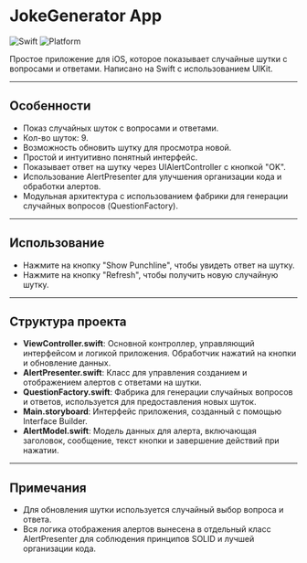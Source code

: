 # JokeGenerator App

![Swift](https://img.shields.io/badge/Swift-5.0-orange.svg)
![Platform](https://img.shields.io/badge/Platform-iOS-blue.svg)

Простое приложение для iOS, которое показывает случайные шутки с вопросами и ответами. Написано на Swift с использованием UIKit.

---

## Особенности

- Показ случайных шуток с вопросами и ответами.
- Кол-во шуток: 9.
- Возможность обновить шутку для просмотра новой.
- Простой и интуитивно понятный интерфейс.
- Показывает ответ на шутку через UIAlertController с кнопкой "OK".
- Использование AlertPresenter для улучшения организации кода и обработки алертов.
- Модульная архитектура с использованием фабрики для генерации случайных вопросов (QuestionFactory).

---

## Использование

- Нажмите на кнопку "Show Punchline", чтобы увидеть ответ на шутку.
- Нажмите на кнопку "Refresh", чтобы получить новую случайную шутку.

---

## Структура проекта

- **ViewController.swift**: Основной контроллер, управляющий интерфейсом и логикой приложения. Обработчик нажатий на кнопки и обновление данных.
- **AlertPresenter.swift**: Класс для управления созданием и отображением алертов с ответами на шутки.
- **QuestionFactory.swift**: Фабрика для генерации случайных вопросов и ответов, используется для предоставления новых шуток.
- **Main.storyboard**: Интерфейс приложения, созданный с помощью Interface Builder.
- **AlertModel.swift**: Модель данных для алерта, включающая заголовок, сообщение, текст кнопки и завершение действий при нажатии.

---

## Примечания

- Для обновления шутки используется случайный выбор вопроса и ответа.
- Вся логика отображения алертов вынесена в отдельный класс AlertPresenter для соблюдения принципов SOLID и лучшей организации кода.
